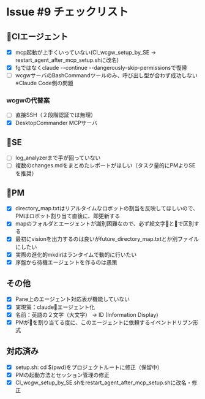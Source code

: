 # Issue #9 チェックリスト

## 🤖CIエージェント
- [x] mcp起動が上手くいっていない(CI_wcgw_setup_by_SE → restart_agent_after_mcp_setup.shに改名)
- [x] fgではなくclaude --continue --dangerously-skip-permissionsで復帰
- [ ] wcgwサーバのBashCommandツールのみ、呼び出し型が合わず成功しない ※Claude Code側の問題

### wcgwの代替案
- [ ] 直接SSH（２段階認証では無理）
- [x] DesktopCommander MCPサーバ

## 🤖SE
- [ ] log_analyzerまで手が回っていない
- [ ] 複数のchanges.mdをまとめたレポートがほしい（タスク量的にPMよりSEを推奨）

## 🤖PM
- [x] directory_map.txtはリアルタイムなロボットの割当を反映してほしいので、PMはロボット割り当て直後に、即更新する
- [x] mapのフォルダとエージェントが識別困難なので、必ず絵文字📁と🤖で区別する
- [x] 最初にvisionを出力するのは良いがfuture_directory_map.txtとか別ファイルにしたい
- [x] 実際の進化的mkdirはランタイムで動的に行いたい
- [x] 序盤から待機エージェントを作るのは愚策

## その他
- [x] Pane上のエージェント対応表が機能していない
- [x] 実現策：claude🤖エージェント化
- [x] 名前：英語の２文字（大文字） → ID (Information Display)
- [x] PMが🤖を割り当てる度に、このエージェントに依頼するイベントドリブン形式

## 対応済み
- [x] setup.sh: cd $(pwd)をプロジェクトルートに修正（保留中）
- [x] PMの起動方法とセッション管理の修正
- [x] CI_wcgw_setup_by_SE.shをrestart_agent_after_mcp_setup.shに改名・修正